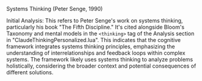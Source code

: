 Systems Thinking (Peter Senge, 1990)

Initial Analysis:
This refers to Peter Senge's work on systems thinking, particularly his book "The Fifth Discipline." It's cited alongside Bloom's Taxonomy and mental models in the `<thinking>` tag of the Analysis section in "ClaudeThinkingPersonalized.lua". This indicates that the cognitive framework integrates systems thinking principles, emphasizing the understanding of interrelationships and feedback loops within complex systems. The framework likely uses systems thinking to analyze problems holistically, considering the broader context and potential consequences of different solutions. 